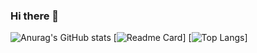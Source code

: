 ### Hi there 👋

<!--
**Jumingye/Jumingye** is a ✨ _special_ ✨ repository because its `README.md` (this file) appears on your GitHub profile.

Here are some ideas to get you started:

- 🔭 I’m currently working on ...
- 🌱 I’m currently learning ...
- 👯 I’m looking to collaborate on ...
- 🤔 I’m looking for help with ...
- 💬 Ask me about ...
- 📫 How to reach me: ...
- 😄 Pronouns: ...
- ⚡ Fun fact: ...
-->
![Anurag's GitHub stats](https://github-readme-stats.vercel.app/api?username=Jumingye&show_icons=true&theme=radical)
[![Readme Card](https://github-readme-stats.vercel.app/api/pin/?username=Jumingye&repo=github-readme-stats)]
[![Top Langs](https://github-readme-stats.vercel.app/api/top-langs/?username=Jumingye&layout=compact)]
